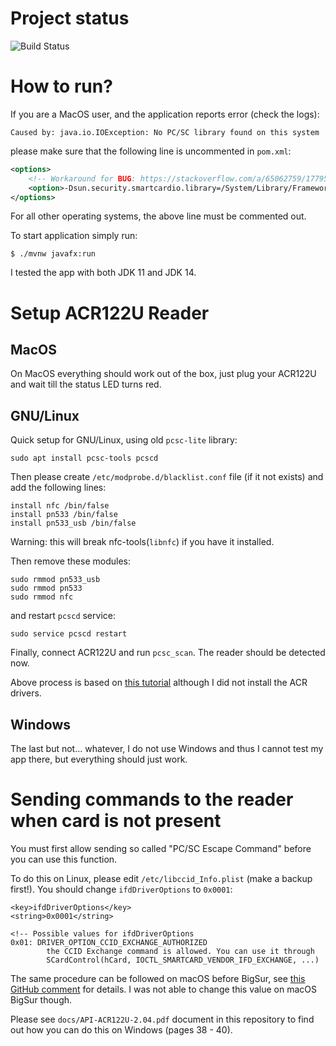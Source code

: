 # Project status

![Build Status](https://github.com/marcin-chwedczuk/rfid/actions/workflows/basic-ci.yaml/badge.svg)

# How to run?

If you are a MacOS user, and the application reports error (check the logs):
```
Caused by: java.io.IOException: No PC/SC library found on this system
```
please make sure that the following line is uncommented in `pom.xml`:
```xml
<options>
    <!-- Workaround for BUG: https://stackoverflow.com/a/65062759/1779504 -->
    <option>-Dsun.security.smartcardio.library=/System/Library/Frameworks/PCSC.framework/PCSC</option>
</options>
```
For all other operating systems, the above line must be commented out.

To start application simply run:
```
$ ./mvnw javafx:run
```

I tested the app with both JDK 11 and JDK 14.

# Setup ACR122U Reader

## MacOS
On MacOS everything should work out of the box, just plug your ACR122U
and wait till the status LED turns red.

## GNU/Linux
Quick setup for GNU/Linux, using old `pcsc-lite` library:
```
sudo apt install pcsc-tools pcscd
```

Then please create `/etc/modprobe.d/blacklist.conf` file (if it not exists) and
add the following lines:
```
install nfc /bin/false
install pn533 /bin/false
install pn533_usb /bin/false
```
Warning: this will break nfc-tools(`libnfc`) if you have it installed.

Then remove these modules:
```
sudo rmmod pn533_usb
sudo rmmod pn533
sudo rmmod nfc
```
and restart `pcscd` service:
```
sudo service pcscd restart
```
Finally, connect ACR122U and run `pcsc_scan`. 
The reader should be detected now.

Above process is based on 
[this tutorial](https://oneguyoneblog.com/2016/11/02/acr122u-nfc-usb-reader-linux-mint/)
although I did not install the ACR drivers.

## Windows
The last but not... whatever, I do not use Windows and thus I cannot
test my app there, but everything should just work.

# Sending commands to the reader when card is not present

You must first allow sending so called "PC/SC Escape Command"
before you can use this function.

To do this on Linux, please edit `/etc/libccid_Info.plist` (make a backup first!).
You should change `ifdDriverOptions` to `0x0001`:
```
<key>ifdDriverOptions</key>
<string>0x0001</string>

<!-- Possible values for ifdDriverOptions
0x01: DRIVER_OPTION_CCID_EXCHANGE_AUTHORIZED
        the CCID Exchange command is allowed. You can use it through
        SCardControl(hCard, IOCTL_SMARTCARD_VENDOR_IFD_EXCHANGE, ...)
```

The same procedure can be followed on macOS before BigSur,
see [this GitHub comment](https://github.com/pokusew/nfc-pcsc/issues/13#issuecomment-302482621)
for details. I was not able to change this value on macOS BigSur though.

Please see `docs/API-ACR122U-2.04.pdf` document in this repository to find out how you
can do this on Windows (pages 38 - 40).

